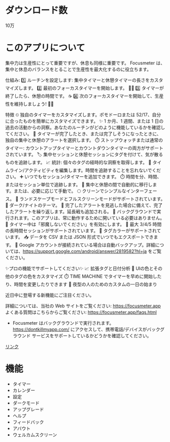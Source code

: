 # ダウンロード数
10万
# このアプリについて
集中力は生産性にとって重要ですが、休息も同様に重要です。 Focusmeter は、集中と休息のバランスをとることで生産性を最大化するのに役立ちます。

仕組み:
1️⃣ ルーチンを設定します: 集中タイマーと休憩タイマーの長さをカスタマイズします。
2️⃣ 最初のフォーカスタイマーを開始します。 👨‍💻
3️⃣ タイマーが終了したら、休憩の時間です。 ☕
4️⃣ 次のフォーカスタイマーを開始して、生産性を維持しましょう! 👨‍💻

特徴
⏲ 独自のタイマーをカスタマイズします。ポモドーロまたは 52/17、自分に合ったものを簡単にカスタマイズできます。
✨ 1 か月、1 週間、または 1 日の過去の活動からの洞察。あなたのルーチンがどのように機能しているかを確認してください。
🔔 タイマーが完了したとき、または完了しそうになったときに、独自の集中と休憩のアラートを選択します。
⏱️ ストップウォッチまたは通常のタイマー: カウントアップタイマーとカウントダウンタイマーの両方がサポートされています。
🏷️ 集中セッションと休憩セッションにタグを付けて、気が散るものを追跡します。
📈 統計: 個々のタグの経時的な洞察を取得します。
📝 タイムライン/アクティビティを編集します。時間を追跡することを忘れないでください。
➕ いつでもセッション/タイマーを追加できます。
⏱️ 時間を分、時間、またはセッション単位で追跡します。
🌠 集中と休憩の間で自動的に移行します。または、必要に応じて手動で。
🌕 クリーンでシンプルなインターフェース。
🔄 ランドスケープモードとフルスクリーンモードがサポートされています。
🌙 ダーク/ナイトのテーマ。
👏 完了したアラートを見逃した場合に備えて、完了したアラートを繰り返します。延長戦も追加される。
🏃 バックグラウンドで実行されます。このアプリは、常に動作するために開いている必要はありません。
🔕 タイマー中は「邪魔しないでください」を有効にします。
📏 最大 3/4/5 時間の長時間セッションがサポートされています。
🎨 タグカラーがサポートされています。
📥 データを CSV または JSON 形式でいつでもエクスポートできます。
📁 Google アカウントが接続されている場合は自動バックアップ。詳細については、https://support.google.com/android/answer/2819582?hl=ja をご覧ください。

✨プロの機能でサポートしてください✨
📈 拡張タグと日付分析
🎨 UIの色とその他のタグの色をカスタマイズ
⏱️ TIME MACHINE でタイマーを早めに開始したり、時間を変更したりできます
🌅 夜型の人のためのカスタムの一日の始まり

近日中に登場する新機能にご注目ください。

詳細については、当社の Web サイトをご覧ください: https://focusmeter.app
よくある質問はこちらからご覧ください: https://focusmeter.app/faqs.html

* Focusmeter はバックグラウンドで実行されます。https://dontkillmyapp.com/ にアクセスして、携帯電話/デバイスがバックグラウンド サービスをサポートしているかどうかを確認してください。

[リンク](https://play.google.com/store/apps/details?id=co.zeitic.focusmeter)

# 機能
- タイマー
- カレンダー
- 設定
- ダークモード
- アップグレード
- ヘルプ
- フィードバック
- アバウト
- ウェルカムスクリーン